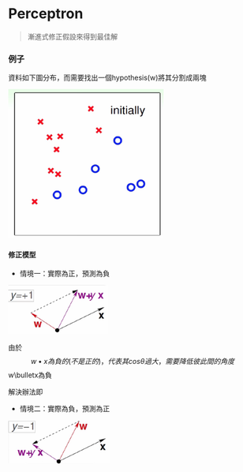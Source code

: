 # Perceptron

> 漸進式修正假設來得到最佳解

### 例子

資料如下圖分布，而需要找出一個hypothesis\(w\)將其分割成兩塊

![](/assets/img/example_perceptron_initial_map.png)

#### 修正模型

* 情境一：實際為正，預測為負

![](/assets/asdsa32import.png)

由於$$w \bullet x 為負的(不是正的)，代表其  cos\theta 過大，需要降低彼此間的角度$$ w\bulletx為負

解決辦法即

* 情境二：實際為負，預測為正

![](/assets/wehif4fimport.png)

